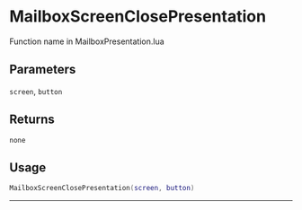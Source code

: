 # MailboxScreenClosePresentation
Function name in MailboxPresentation.lua
## Parameters
`screen`, `button`
## Returns
`none`
## Usage
```lua
MailboxScreenClosePresentation(screen, button)
```
---
